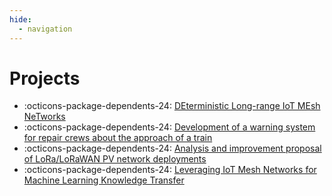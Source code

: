 ```yaml
---
hide:
  - navigation
---
```


# Projects

- :octicons-package-dependents-24: [DEterministic Long-range IoT MEsh NeTworks](https://research.nu.edu.kz/en/projects/deterministic-long-range-iot-mesh-networks)
- :octicons-package-dependents-24: [Development of a warning system for repair crews about the approach of a train](https://research.nu.edu.kz/en/projects/development-of-a-warning-system-for-repair-crews-about-the-approa)
- :octicons-package-dependents-24: [Analysis and improvement proposal of LoRa/LoRaWAN PV network deployments](https://research.nu.edu.kz/en/projects/analysis-and-improvement-proposal-of-deeptrack-loralorawan-networ)
- :octicons-package-dependents-24: [Leveraging IoT Mesh Networks for Machine Learning Knowledge Transfer](https://research.nu.edu.kz/en/projects/leveraging-iot-mesh-networks-for-machine-learning-knowledge-trans)
